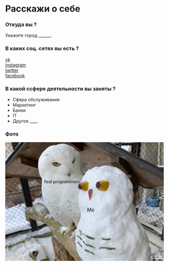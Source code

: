 # Расскажи о себе

### Откуда вы ?

Укажите город ______.

### В каких соц. сетях вы есть ?

[vk](https://vk.com)  
[instagram](https://www.instagram.com)  
[twitter](https://twitter.com)  
[facebook](https://ru-ru.facebook.com) 

### В какой ссфере деятельности вы заняты ?

- Сфера обслуживания
- Маркетинг
- Банки
- IT
- Другое ____

### Фото

![фото](pic/hLc6cM8P96w.jpg)